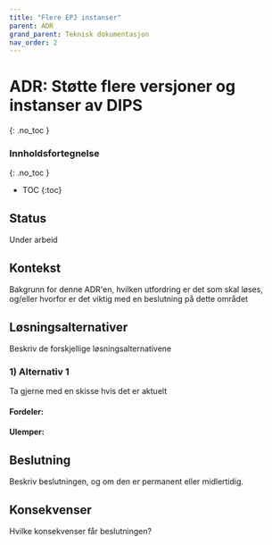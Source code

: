 ```yaml
---
title: "Flere EPJ instanser"
parent: ADR
grand_parent: Teknisk dokumentasjon
nav_order: 2
---
```


# ADR: Støtte flere versjoner og instanser av DIPS
{: .no_toc }

### Innholdsfortegnelse
{: .no_toc }

- TOC
{:toc}

## Status

Under arbeid

## Kontekst

Bakgrunn for denne ADR'en, hvilken utfordring er det som skal løses, og/eller hvorfor er det viktig med en beslutning på
dette området

## Løsningsalternativer

Beskriv de forskjellige løsningsalternativene

### 1) Alternativ 1

Ta gjerne med en skisse hvis det er aktuelt

#### Fordeler:

#### Ulemper:

## Beslutning

Beskriv beslutningen, og om den er permanent eller midlertidig.

## Konsekvenser

Hvilke konsekvenser får beslutningen?
